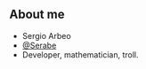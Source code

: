 ## About me

* Sergio Arbeo
* [@Serabe](https://twitter.com/Serabe)
* Developer, mathematician, troll.
